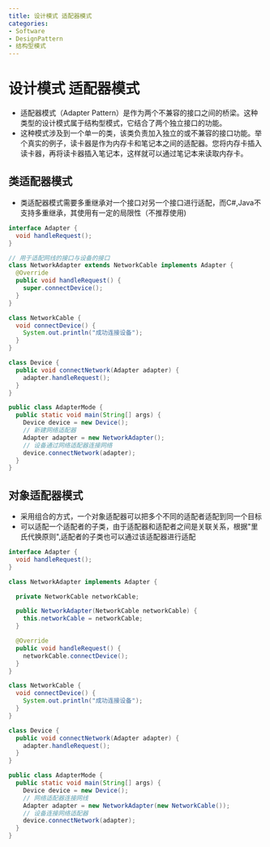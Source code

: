 ```yaml
---
title: 设计模式 适配器模式
categories:
- Software
- DesignPattern
- 结构型模式
---
```

# 设计模式 适配器模式

- 适配器模式（Adapter Pattern）是作为两个不兼容的接口之间的桥梁。这种类型的设计模式属于结构型模式，它结合了两个独立接口的功能。
- 这种模式涉及到一个单一的类，该类负责加入独立的或不兼容的接口功能。举个真实的例子，读卡器是作为内存卡和笔记本之间的适配器。您将内存卡插入读卡器，再将读卡器插入笔记本，这样就可以通过笔记本来读取内存卡。


## 类适配器模式

-  类适配器模式需要多重继承对一个接口对另一个接口进行适配，而C#,Java不支持多重继承，其使用有一定的局限性（不推荐使用)

```java
interface Adapter {
  void handleRequest();
}

// 用于适配网线的接口与设备的接口
class NetworkAdapter extends NetworkCable implements Adapter {
  @Override
  public void handleRequest() {
    super.connectDevice();
  }
}

class NetworkCable {
  void connectDevice() {
    System.out.println("成功连接设备");
  }
}

class Device {
  public void connectNetwork(Adapter adapter) {
    adapter.handleRequest();
  }
}

public class AdapterMode {
  public static void main(String[] args) {
    Device device = new Device();
    // 新建网络适配器
    Adapter adapter = new NetworkAdapter();
    // 设备通过网络适配器连接网络
    device.connectNetwork(adapter);
  }
}
```

## 对象适配器模式

- 采用组合的方式，一个对象适配器可以把多个不同的适配者适配到同一个目标
- 可以适配一个适配者的子类，由于适配器和适配者之间是关联关系，根据"里氏代换原则",适配者的子类也可以通过该适配器进行适配

```java
interface Adapter {
  void handleRequest();
}

class NetworkAdapter implements Adapter {

  private NetworkCable networkCable;

  public NetworkAdapter(NetworkCable networkCable) {
    this.networkCable = networkCable;
  }

  @Override
  public void handleRequest() {
    networkCable.connectDevice();
  }
}

class NetworkCable {
  void connectDevice() {
    System.out.println("成功连接设备");
  }
}

class Device {
  public void connectNetwork(Adapter adapter) {
    adapter.handleRequest();
  }
}

public class AdapterMode {
  public static void main(String[] args) {
    Device device = new Device();
    // 网络适配器连接网线
    Adapter adapter = new NetworkAdapter(new NetworkCable());
    // 设备连接网络适配器
    device.connectNetwork(adapter);
  }
}
```

